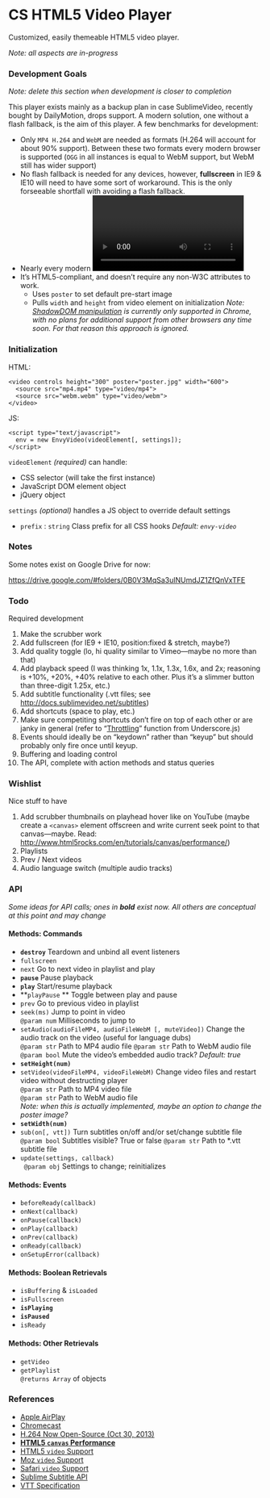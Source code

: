 # CS HTML5 Video Player

Customized, easily themeable HTML5 video player.

*Note: all aspects are in-progress*

### Development Goals

*Note: delete this section when development is closer to completion*

This player exists mainly as a backup plan in case SublimeVideo, recently bought by DailyMotion, drops support. A modern solution, one without a flash fallback, is the aim of this player. A few benchmarks for development:

* Only `MP4 H.264` and `WebM` are needed as formats (H.264 will account for about 90% support). Between these two formats every modern browser is supported (`OGG` in all instances is equal to WebM support, but WebM still has wider support)
* No flash fallback is needed for any devices, however, **fullscreen** in IE9 & IE10 will need to have some sort of workaround. This is the only forseeable shortfall with avoiding a flash fallback.
* Nearly every modern <video> player takes the approach of dynamically using JS to strip the `controls` parameter and overlay its own HTML controls with JS-bound events. This player is no different.  
* It’s HTML5-compliant, and doesn’t require any non-W3C attributes to work.
  * Uses `poster` to set default pre-start image
  * Pulls `width` and `height` from video element on initialization
  *Note: [ShadowDOM manipulation](http://codepen.io/Volker_E/pen/jsHFC) is currently only supported in Chrome, with no plans for additional support from other browsers any time soon. For that reason this approach is ignored.*

### Initialization
HTML:
```
<video controls height="300" poster="poster.jpg" width="600">
  <source src="mp4.mp4" type="video/mp4">
  <source src="webm.webm" type="video/webm">
</video>
```
JS:

```
<script type="text/javascript">
  env = new EnvyVideo(videoElement[, settings]);
</script>
```
`videoElement` *(required)* can handle:
* CSS selector (will take the first instance)
* JavaScript DOM element object
* jQuery object

`settings` *(optional)* handles a JS object to override default settings
* `prefix` : `string` Class prefix for all CSS hooks *Default: `envy-video`*

### Notes

Some notes exist on Google Drive for now:

https://drive.google.com/#folders/0B0V3MqSa3ulNUmdJZ1ZfQnVxTFE


### Todo

Required development

1. Make the scrubber work
2. Add fullscreen (for IE9 + IE10, position:fixed & stretch, maybe?)
3. Add quality toggle (lo, hi quality similar to Vimeo—maybe no more than that)
4. Add playback speed (I was thinking 1x, 1.1x, 1.3x, 1.6x, and 2x; reasoning is +10%, +20%, +40% relative to each other. Plus it’s a slimmer button than three-digit 1.25x, etc.)
5. Add subtitle functionality (.vtt files; see http://docs.sublimevideo.net/subtitles)
6. Add shortcuts (space to play, etc.)
  1. Make sure competiting shortcuts don’t fire on top of each other or are janky in general (refer to “[Throttling](http://underscorejs.org/#throttle)” function from Underscore.js)
  2. Events should ideally be on “keydown” rather than “keyup” but should probably only fire once until keyup.
7. Buffering and loading control
8. The API, complete with action methods and status queries

### Wishlist

Nice stuff to have

1. Add scrubber thumbnails on playhead hover like on YouTube (maybe create a `<canvas>` element offscreen and write current seek point to that canvas—maybe. Read: http://www.html5rocks.com/en/tutorials/canvas/performance/)
2. Playlists
  1. Prev / Next videos
3. Audio language switch (multiple audio tracks)

### API

*Some ideas for API calls; ones in __bold__ exist now. All others are conceptual at this point and may change*

#### Methods: Commands
* **`destroy`** Teardown and unbind all event listeners
* `fullscreen`
* `next` Go to next video in playlist and play
* **`pause`** Pause playback
* **`play`**  Start/resume playback
* **`playPause` ** Toggle between play and pause
* `prev` Go to previous video in playlist
* `seek(ms)` Jump to point in video  
  `@param num` Milliseconds to jump to
* `setAudio(audioFileMP4, audioFileWebM [, muteVideo])` Change the audio track on the video (useful for language dubs)  
  `@param str` Path to MP4 audio file
  `@param str` Path to WebM audio file  
  `@param bool` Mute the video’s embedded audio track? *Default: true*
* **`setHeight(num)`**
* `setVideo(videoFileMP4, videoFileWebM)` Change video files and restart video without destructing player  
  `@param str` Path to MP4 video file  
  `@param str` Path to WebM audio file  
  *Note: when this is actually implemented, maybe an option to change the poster image?*
* **`setWidth(num)`**
* `sub(on[, vtt])` Turn subtitles on/off and/or set/change subtitle file
  `@param bool` Subtitles visible? True or false
  `@param str` Path to *.vtt subtitle file
* `update(settings, callback)`  
 ` @param obj` Settings to change; reinitializes

#### Methods: Events
* `beforeReady(callback)`
* `onNext(callback)`
* `onPause(callback)`
* `onPlay(callback)`
* `onPrev(callback)`
* `onReady(callback)`
* `onSetupError(callback)`

#### Methods: Boolean Retrievals
* `isBuffering` & `isLoaded`
* `isFullscreen`
* **`isPlaying`**
* **`isPaused`**
* `isReady`

#### Methods: Other Retrievals
* `getVideo`
* `getPlaylist`  
  `@returns Array` of objects

### References

* [Apple AirPlay](https://developer.apple.com/library/ios/documentation/AudioVideo/Conceptual/AirPlayGuide/OptingInorOutofAirPlay/OptingInorOutofAirPlay.html)
* [Chromecast](https://developers.google.com/cast/chrome_sender)
* [H.264 Now Open-Source (Oct 30, 2013)](https://blog.mozilla.org/blog/2013/10/30/video-interoperability-on-the-web-gets-a-boost-from-ciscos-h-264-codec/)
* __[HTML5 `canvas` Performance](http://www.html5rocks.com/en/tutorials/canvas/performance/)__
* [HTML5 `video` Support](http://html5test.com/compare/browser/index.html)
* [Moz `video` Support](https://developer.mozilla.org/en-US/docs/HTML/Supported_media_formats)
* [Safari `video` Support](https://developer.apple.com/library/safari/documentation/AudioVideo/Conceptual/Using_HTML5_Audio_Video/AudioandVideoTagBasics/AudioandVideoTagBasics.html)
* [Sublime Subtitle API](http://docs.sublimevideo.net/subtitles)
* [VTT Specification](http://dev.w3.org/html5/webvtt/)